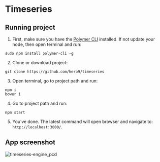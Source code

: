 # Timeseries

## Running project

1. First, make sure you have the [Polymer CLI](https://www.npmjs.com/package/polymer-cli) installed. If not update your node, then open terminal and run:
  ```
  sudo npm install polymer-cli -g
  ```
2. Clone or download project:
```
git clone https://github.com/hero9/timeseries
```
3. Open terminal, go to project path and run:
```
npm i
bower i
```
4. Go to project path and run:
```
npm start
```
5. You've done. The latest command will open browser and navigate to: `http://localhost:3000/`.

## App screenshot
![timeseries-engine_pcd](https://user-images.githubusercontent.com/22573860/42241258-c0d6c252-7f2b-11e8-8d5f-c374858fde7e.png)
